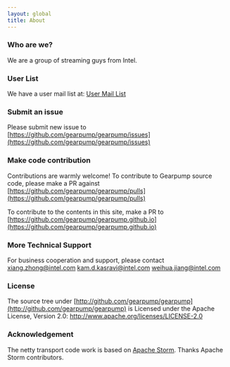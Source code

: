 ```yaml
---
layout: global
title: About
---
```

### Who are we?

We are a group of streaming guys from Intel.

### User List

We have a user mail list at: [User Mail List](https://groups.google.com/forum/#!forum/gearpump-user)

### Submit an issue

Please submit new issue to [https://github.com/gearpump/gearpump/issues](https://github.com/gearpump/gearpump/issues)

### Make code contribution

Contributions are warmly welcome! To contribute to Gearpump source code, please make a PR against [https://github.com/gearpump/gearpump/pulls](https://github.com/gearpump/gearpump/pulls)

To contribute to the contents in this site, make a PR to [https://github.com/gearpump/gearpump.github.io](https://github.com/gearpump/gearpump.github.io)

### More Technical Support

For business cooperation and support, please contact <xiang.zhong@intel.com> <kam.d.kasravi@intel.com> <weihua.jiang@intel.com>

### License

The source tree under [http://github.com/gearpump/gearpump](http://github.com/gearpump/gearpump) is
Licensed under the Apache License, Version 2.0: http://www.apache.org/licenses/LICENSE-2.0

### Acknowledgement

The netty transport code work is based on [Apache Storm](http://storm.apache.org/). Thanks Apache Storm contributors.
